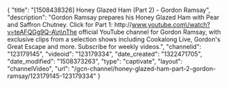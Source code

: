 {
    "title": "[1508438326] Honey Glazed Ham (Part 2) - Gordon Ramsay",
    "description": "Gordon Ramsay prepares his Honey Glazed Ham with Pear and Saffron Chutney. Click for Part 1: http:\/\/www.youtube.com\/watch?v=teAFQGg9Q-A\n\nThe official YouTube channel for Gordon Ramsay, with exclusive clips from a selection shows including Cookalong Live, Gordon's Great Escape and more. Subscribe for weekly videos.",
    "channelid": "123179145",
    "videoid": "123179334",
    "date_created": "1322471705",
    "date_modified": "1508373263",
    "type": "captivate",
    "layout": "channelVideo",
    "url": "\/gcn-channel\/honey-glazed-ham-part-2-gordon-ramsay\/123179145-123179334"
}